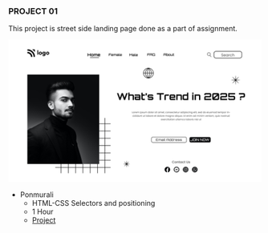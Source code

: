### PROJECT 01

This project is street side landing page done as a part of assignment.

![Project 01 Image](./1.png)

 - Ponmurali
    - HTML-CSS Selectors and positioning
    - 1 Hour
    - [Project](https://glistening-kleicha-6d75e3.netlify.app/)
